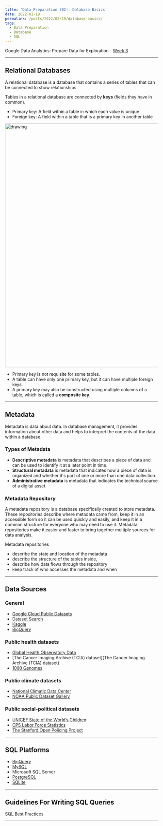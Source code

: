 ```yaml
---
title: 'Data Preparation [02]: Database Basics'
date: 2022-02-19
permalink: /posts/2022/02/19/database-basics/
tags:
  - Data Preparation
  - Database
  - SQL
---
```


Google Data Analytics: Prepare Data for Exploration - [Week 3](https://www.coursera.org/learn/data-preparation/home/week/3)

---
## Relational Databases
A relational database is a database that contains a series of tables that can be connected to show relationships. 

Tables in a relational database are connected by **keys** (fields they have in common).
- Primary key: A field within a table in which each value is unique
- Foreign key: A field within a table that is a primary key in another table

<img src="https://d3c33hcgiwev3.cloudfront.net/imageAssetProxy.v1/syB_f3KVRrOgf39ylaaznA_45b04edc1ba243d8b5b6d869c61a21f1_Screenshot-2021-04-29-5.11.22-PM.png?expiry=1648080000000&hmac=cfTyoftFAgv2N7hUJX2ABeR_MRxHDQNR3wbO2Ulk1Bk" alt="drawing" width="800"/>

- Primary key is not requisite for some tables.
- A table can have only one primary key, but it can have multiple foreign keys.
- A primary key may also be constructed using multiple columns of a table, which is called a **composite key**.

---
## Metadata
Metadata is data about data. In database management, it provides information about other data and helps to interpret the contents of the data within a database.

### Types of Metadata
- **Descriptive metadata** is metadata that describes a piece of data and can be used to identify it at a later point in time.
- **Structural metadata** is metadata that indicates how a piece of data is organized and whether it's part of one or more than one data collection.
- **Administrative metadata** is metadata that indicates the technical source of a digital asset.

### Metadata Repository
A metadata repository is a database specifically created to store metadata. These repositories describe where metadata came from, keep it in an accessible form so it can be used quickly and easily, and keep it in a common structure for everyone who may need to use it. Metadata repositories make it easier and faster to bring together multiple sources for data analysis.

Metadata repositories
- describe the state and location of the metadata
- describe the structure of the tables inside,
- describe how data flows through the repository
- keep track of who accesses the metadata and when

---
## Data Sources
### General
- [Google Cloud Public Datasets](https://cloud.google.com/public-datasets)
- [Dataset Search](https://datasetsearch.research.google.com/)
- [Kaggle](https://www.kaggle.com/datasets)
- [BigQuery](https://cloud.google.com/bigquery/public-data)

### Public health datasets
- [Global Health Observatory Data](https://www.who.int/data/collections)
- [The Cancer Imaging Archive (TCIA) dataset](The Cancer Imaging Archive (TCIA) dataset)
- [1000 Genomes](https://cloud.google.com/life-sciences/docs/resources/public-datasets/1000-genomes)

### Public climate datasets
- [National Climatic Data Center](https://www.ncdc.noaa.gov/data-access/quick-links)
- [NOAA Public Dataset Gallery](https://www.climate.gov/maps-data/datasets)

### Public social-political datasets
- [UNICEF State of the World’s Children](https://data.unicef.org/resources/dataset/sowc-2019-statistical-tables/)
- [CPS Labor Force Statistics](https://www.bls.gov/cps/tables.htm)
- [The Stanford Open Policing Project](https://openpolicing.stanford.edu/)

---
## SQL Platforms
- [BigQuery](https://cloud.google.com/bigquery/docs/sandbox?hl=en_US)
- [MySQL](https://dev.mysql.com/doc/mysql-getting-started/en/)
- Microsoft SQL Server
- [PostgreSQL](https://www.postgresql.org/docs/10/tutorial-start.html)
- [SQLite](https://www.sqlite.org/index.html)

---
## Guidelines For Writing SQL Queries
[SQL Best Practices](https://d3c33hcgiwev3.cloudfront.net/5vVDkB5qT1y1Q5Aeau9c_Q_6d0e31160e2e43479d172390d19853f1_DAC3-In-depth-guide_-SQL-best-practices.pdf?Expires=1648166400&Signature=KlaXPZDeO7aZNLQtAj4c5YKMq3xQ-UwNCuewwnvdyRhwtkUOfH79gjIK3IwDb8wS9b1xnk9l0GJvGdAI-QUYeJXLCsXc5vGVxjdxB9fs~FBMHXfASCyABzmx5DUcgZHv~3bfHg8LKIbwuBLClX1CJuIdIhEe1M8yEZJ7BWH9JO0_&Key-Pair-Id=APKAJLTNE6QMUY6HBC5A)

---
